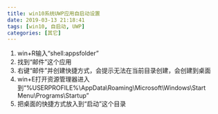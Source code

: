 ```yaml
---
title: win10系统UWP应用自启动设置
date: 2019-03-13 21:18:41
tags: [win10, 自启动, UWP]
categories: [其它]
---
```

1. win+R输入“shell:appsfolder”
2. 找到“邮件”这个应用
3. 右键“邮件”并创建快捷方式，会提示无法在当前目录创建，会创建到桌面
4. win+E打开资源管理器进入到“%USERPROFILE%\AppData\Roaming\Microsoft\Windows\Start Menu\Programs\Startup”
5. 把桌面的快捷方式放入到“启动”这个目录